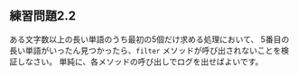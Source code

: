 ## 練習問題2.2

ある文字数以上の長い単語のうち最初の5個だけ求める処理において、
5番目の長い単語がいったん見つかったら、`filter` メソッドが呼び出されないことを検証しなさい。
単純に、各メソッドの呼び出しでログを出せばよいです。
